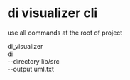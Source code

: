 # di visualizer cli

use all commands at the root of project

di_visualizer \
    di \
    --directory lib/src \
    --output uml.txt
